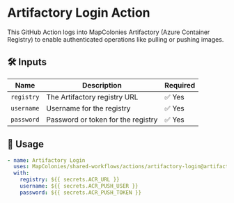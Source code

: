 # Artifactory Login Action

This GitHub Action logs into MapColonies Artifactory (Azure Container Registry) to enable
authenticated operations like pulling or pushing images.

## 🛠 Inputs

| Name      | Description                              | Required |
|-----------|------------------------------------------|----------|
| `registry` | The Artifactory registry URL              | ✅ Yes   |
| `username` | Username for the registry                 | ✅ Yes   |
| `password` | Password or token for the registry        | ✅ Yes   |

## 🚀 Usage

<!-- x-release-please-start-version -->
```yaml
- name: Artifactory Login
  uses: MapColonies/shared-workflows/actions/artifactory-login@artifactory-login-v1.0.0
  with:
    registry: ${{ secrets.ACR_URL }}
    username: ${{ secrets.ACR_PUSH_USER }}
    password: ${{ secrets.ACR_PUSH_TOKEN }}
```
<!-- x-release-please-end-version -->
